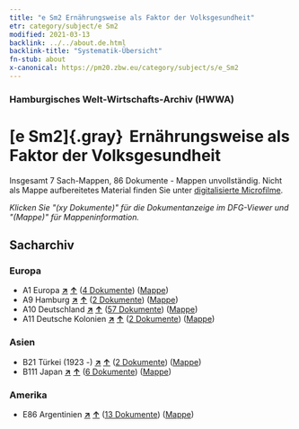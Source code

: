 ```yaml
---
title: "e Sm2 Ernährungsweise als Faktor der Volksgesundheit"
etr: category/subject/e Sm2
modified: 2021-03-13
backlink: ../../about.de.html
backlink-title: "Systematik-Übersicht"
fn-stub: about
x-canonical: https://pm20.zbw.eu/category/subject/s/e_Sm2
---
```


### Hamburgisches Welt-Wirtschafts-Archiv (HWWA)
# [e Sm2]{.gray}&#8201; Ernährungsweise als Faktor der Volksgesundheit&#160; 




Insgesamt 7 Sach-Mappen, 86 Dokumente - Mappen unvollständig.
Nicht als Mappe aufbereitetes Material finden Sie unter [digitalisierte Microfilme](/film/h1_sh.de.html).

_Klicken Sie "(xy Dokumente)" für die Dokumentanzeige im DFG-Viewer und "(Mappe)" für Mappeninformation._

## Sacharchiv




### Europa

- A1 Europa [**&nearr;**](../../../geo/i/140892/about.de.html "Europa (alle Mappen)") [**&uarr;**](../../../geo/about.de.html#A1 "Ländersystematik") (<a href="https://pm20.zbw.eu/dfgview/sh/140892,144279" title="über: Europa : Ernährungsweise als Faktor der Volksgesundheit" target="_blank">4 Dokumente</a>) ([Mappe](../../../../folder/sh/1408xx/140892/1442xx/144279/about.de.html))
- A9 Hamburg [**&nearr;**](../../../geo/i/140905/about.de.html "Hamburg (alle Mappen)") [**&uarr;**](../../../geo/about.de.html#A9 "Ländersystematik") (<a href="https://pm20.zbw.eu/dfgview/sh/140905,144279" title="über: Hamburg : Ernährungsweise als Faktor der Volksgesundheit" target="_blank">2 Dokumente</a>) ([Mappe](../../../../folder/sh/1409xx/140905/1442xx/144279/about.de.html))
- A10 Deutschland [**&nearr;**](../../../geo/i/126128/about.de.html "Deutschland (alle Mappen)") [**&uarr;**](../../../geo/about.de.html#A10 "Ländersystematik") (<a href="https://pm20.zbw.eu/dfgview/sh/126128,144279" title="über: Deutschland : Ernährungsweise als Faktor der Volksgesundheit" target="_blank">57 Dokumente</a>) ([Mappe](../../../../folder/sh/1261xx/126128/1442xx/144279/about.de.html))
- A11 Deutsche Kolonien [**&nearr;**](../../../geo/i/140960/about.de.html "Deutsche Kolonien (alle Mappen)") [**&uarr;**](../../../geo/about.de.html#A11 "Ländersystematik") (<a href="https://pm20.zbw.eu/dfgview/sh/140960,144279" title="über: Deutsche Kolonien : Ernährungsweise als Faktor der Volksgesundheit" target="_blank">2 Dokumente</a>) ([Mappe](../../../../folder/sh/1409xx/140960/1442xx/144279/about.de.html))

### Asien

- B21 Türkei (1923 -) [**&nearr;**](../../../geo/i/141111/about.de.html "Türkei (1923 -) (alle Mappen)") [**&uarr;**](../../../geo/about.de.html#B21 "Ländersystematik") (<a href="https://pm20.zbw.eu/dfgview/sh/141111,144279" title="über: Türkei (1923 -) : Ernährungsweise als Faktor der Volksgesundheit" target="_blank">2 Dokumente</a>) ([Mappe](../../../../folder/sh/1411xx/141111/1442xx/144279/about.de.html))
- B111 Japan [**&nearr;**](../../../geo/i/141272/about.de.html "Japan (alle Mappen)") [**&uarr;**](../../../geo/about.de.html#B111 "Ländersystematik") (<a href="https://pm20.zbw.eu/dfgview/sh/141272,144279" title="über: Japan : Ernährungsweise als Faktor der Volksgesundheit" target="_blank">6 Dokumente</a>) ([Mappe](../../../../folder/sh/1412xx/141272/1442xx/144279/about.de.html))

### Amerika

- E86 Argentinien [**&nearr;**](../../../geo/i/141692/about.de.html "Argentinien (alle Mappen)") [**&uarr;**](../../../geo/about.de.html#E86 "Ländersystematik") (<a href="https://pm20.zbw.eu/dfgview/sh/141692,144279" title="über: Argentinien : Ernährungsweise als Faktor der Volksgesundheit" target="_blank">13 Dokumente</a>) ([Mappe](../../../../folder/sh/1416xx/141692/1442xx/144279/about.de.html))


